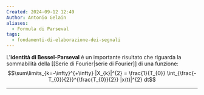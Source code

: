 ```yaml
---
Created: 2024-09-12 12:49
Author: Antonio Gelain
aliases:
  - Formula di Parseval
tags:
  - fondamenti-di-elaborazione-dei-segnali
---
```


L'**identità di Bessel-Parseval** è un importante risultato che riguarda la sommabilità della [[Serie di Fourier|serie di Fourier]] di una funzione:
$$\sum\limits_{k=-\infty}^{+\infty} |X_{k}|^{2} = \frac{1}{T_{0}} \int_{\frac{-T_{0}}{2}}^{\frac{T_{0}}{2}} |x(t)|^{2} dt$$

---

